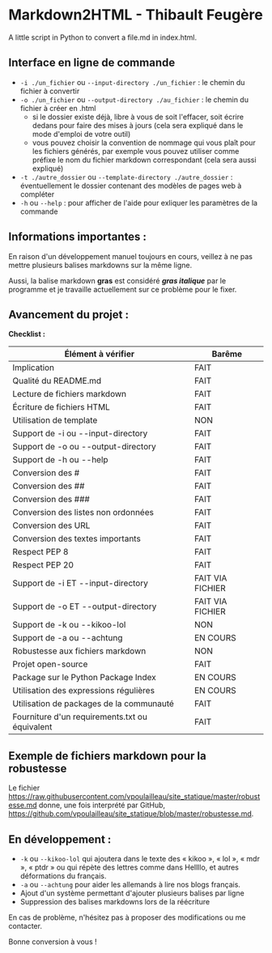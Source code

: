 # Markdown2HTML - Thibault Feugère
A little script in Python to convert a file.md in index.html.

## Interface en ligne de commande

* `-i ./un_fichier` ou `--input-directory ./un_fichier` : le chemin du fichier à convertir
* `-o ./un_fichier` ou `--output-directory ./au_fichier` : le chemin du fichier à créer en .html
  * si le dossier existe déjà, libre à vous de soit l'effacer, soit écrire dedans pour faire des mises à jours (cela sera expliqué dans le mode d'emploi de votre outil)
  * vous pouvez choisir la convention de nommage qui vous plaît pour les fichiers générés, par exemple vous pouvez utiliser comme préfixe le nom du fichier markdown correspondant (cela sera aussi expliqué)
* `-t ./autre_dossier` ou `--template-directory ./autre_dossier` : éventuellement le dossier contenant des modèles de pages web à compléter
* `-h` ou `--help` : pour afficher de l'aide pour exliquer les paramètres de la commande

## Informations importantes :

En raison d'un développement manuel toujours en cours, veillez à ne pas mettre plusieurs balises markdowns sur la même ligne.

Aussi, la balise markdown **gras** est considéré ***gras italique*** par le programme et je travaille actuellement sur ce problème pour le fixer.

## Avancement du projet :

**Checklist :**

| Élément à vérifier                             | Barême |
| ---------------------------------------------- | ------ |
| Implication                                    | FAIT      |
| Qualité du README.md                           | FAIT      |
| Lecture de fichiers markdown                   | FAIT      |
| Écriture de fichiers HTML                      | FAIT      |
| Utilisation de template                        | NON      |
| Support de -i ou --input-directory             | FAIT      |
| Support de -o ou --output-directory            | FAIT      |
| Support de -h ou --help                        | FAIT      |
| Conversion des #                               | FAIT      |
| Conversion des ##                              | FAIT      |
| Conversion des ###                             | FAIT      |
| Conversion des listes non ordonnées            | FAIT      |
| Conversion des URL                             | FAIT      |
| Conversion des textes importants               | FAIT      |
| Respect PEP 8                                  | FAIT      |
| Respect PEP 20                                 | FAIT      |
| Support de -i ET --input-directory             | FAIT VIA FICHIER     |
| Support de -o ET --output-directory            | FAIT VIA FICHIER     |
| Support de -k ou --kikoo-lol                   | NON     |
| Support de -a ou --achtung                     | EN COURS     |
| Robustesse aux fichiers markdown               | NON     |
| Projet open-source                             | FAIT     |
| Package sur le Python Package Index            | EN COURS     |
| Utilisation des expressions régulières         | EN COURS     |
| Utilisation de packages de la communauté       | FAIT     |
| Fourniture d'un requirements.txt ou équivalent | FAIT     |

## Exemple de fichiers markdown pour la robustesse

Le fichier https://raw.githubusercontent.com/vpoulailleau/site_statique/master/robustesse.md donne, une fois interprété par GitHub, https://github.com/vpoulailleau/site_statique/blob/master/robustesse.md.

## En développement :

* `-k` ou `--kikoo-lol` qui ajoutera dans le texte des « kikoo », « lol », « mdr », « ptdr » ou qui répète des lettres comme dans Hellllo, et autres déformations du français.
* `-a` ou `--achtung` pour aider les allemands à lire nos blogs français.
* Ajout d'un système permettant d'ajouter plusieurs balises par ligne
* Suppression des balises markdowns lors de la réécriture

En cas de problème, n'hésitez pas à proposer des modifications ou me contacter.

Bonne conversion à vous !